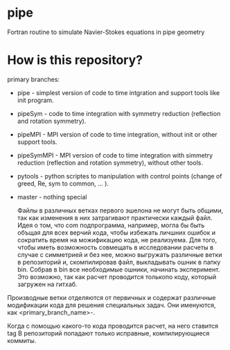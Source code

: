 # pipe
Fortran routine to simulate Navier-Stokes equations in pipe geometry

How is this repository?
=======================
primary branches: 
+ pipe - simplest version of code to time intgration and support tools like init program. 
+ pipeSym - code to time integration with symmetry reduction (reflection and rotation symmetry).
+ pipeMPI - MPI version of code to time integration, without init or other support tools. 
+ pipeSymMPI - MPI version of code to time integration with simmetry reduction (reflection and rotation symmetry), without other tools. 
+ pytools - python scriptes to manipulation with control points (change of greed, Re, sym to common, ... ). 
+ master - nothing special

  Файлы в различных ветках первого эшелона не могут быть общими, так как изменения в них затрагивают практически каждый файл. Идея о том, что com подпрограмма, например, могла бы быть объщая для всех верчий кода, чтобы избежать личшних ошибок и сократить время на можификацию кода, не реализуема. 
  Для того, чтобы иметь возможность совмещать в исследовании расчеты в случае с симметрией и без нее, можно выгружать различные ветки в репозиторий и, скомпилировав файл, выкладывать ошник в папку bin. Собрав в bin все необходимые ошники, начинать эксперимент. Это возможно, так как расчет проводится толькопо коду, который загружен на гитхаб. 

Производные ветки отделяются от первичных и содержат различные модификации кода для решения специальных задач. Они именуются, как <primary_branch_name>-<feature>.  

  Когда с помощью какого-то кода проводится расчет, на него ставится tag 
  В репозиторий попадают только исправные, компилирующиеся коммиты. 
